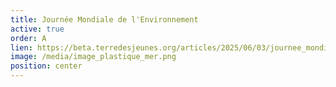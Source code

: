 ```yaml
---
title: Journée Mondiale de l'Environnement
active: true
order: A
lien: https://beta.terredesjeunes.org/articles/2025/06/03/journee_mondiale_de_lenvironnement.html
image: /media/image_plastique_mer.png
position: center
---
```

